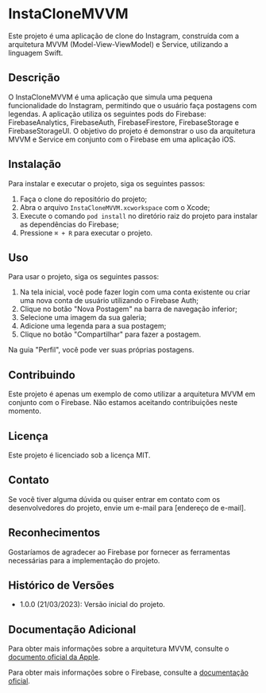 # InstaCloneMVVM

Este projeto é uma aplicação de clone do Instagram, construída com a arquitetura MVVM (Model-View-ViewModel) e Service, utilizando a linguagem Swift.

## Descrição

O InstaCloneMVVM é uma aplicação que simula uma pequena funcionalidade do Instagram, permitindo que o usuário faça postagens com legendas. A aplicação utiliza os seguintes pods do Firebase: FirebaseAnalytics, FirebaseAuth, FirebaseFirestore, FirebaseStorage e FirebaseStorageUI. O objetivo do projeto é demonstrar o uso da arquitetura MVVM e Service em conjunto com o Firebase em uma aplicação iOS.

## Instalação

Para instalar e executar o projeto, siga os seguintes passos:

1. Faça o clone do repositório do projeto;
2. Abra o arquivo `InstaCloneMVVM.xcworkspace` com o Xcode;
3. Execute o comando `pod install` no diretório raiz do projeto para instalar as dependências do Firebase;
4. Pressione `⌘ + R` para executar o projeto.

## Uso

Para usar o projeto, siga os seguintes passos:

1. Na tela inicial, você pode fazer login com uma conta existente ou criar uma nova conta de usuário utilizando o Firebase Auth;
2. Clique no botão "Nova Postagem" na barra de navegação inferior;
3. Selecione uma imagem da sua galeria;
4. Adicione uma legenda para a sua postagem;
5. Clique no botão "Compartilhar" para fazer a postagem.

Na guia "Perfil", você pode ver suas próprias postagens.

## Contribuindo

Este projeto é apenas um exemplo de como utilizar a arquitetura MVVM em conjunto com o Firebase. Não estamos aceitando contribuições neste momento.

## Licença

Este projeto é licenciado sob a licença MIT.

## Contato

Se você tiver alguma dúvida ou quiser entrar em contato com os desenvolvedores do projeto, envie um e-mail para [endereço de e-mail].

## Reconhecimentos

Gostaríamos de agradecer ao Firebase por fornecer as ferramentas necessárias para a implementação do projeto.

## Histórico de Versões

- 1.0.0 (21/03/2023): Versão inicial do projeto.

## Documentação Adicional

Para obter mais informações sobre a arquitetura MVVM, consulte o [documento oficial da Apple](https://developer.apple.com/documentation/appkit/cocoa_design_patterns/model-view-controller/mvvm_architecture_for_mac_apps).

Para obter mais informações sobre o Firebase, consulte a [documentação oficial](https://firebase.google.com/docs).
